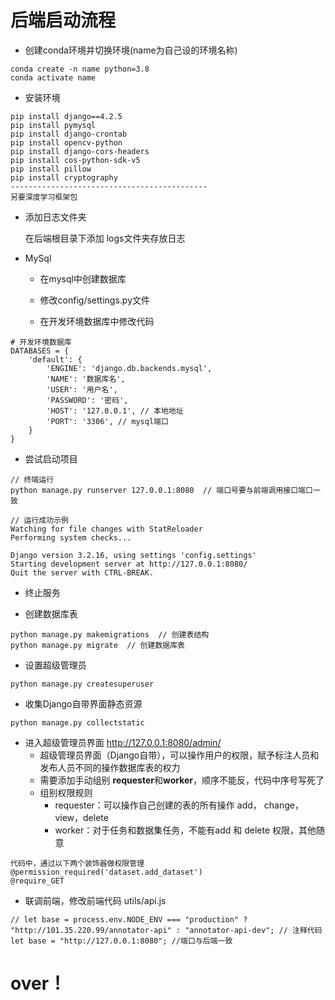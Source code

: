 # 后端启动流程

- 创建conda环境并切换环境(name为自己设的环境名称)
```
conda create -n name python=3.8
conda activate name
```

- 安装环境

```
pip install django==4.2.5
pip install pymysql
pip install django-crontab 
pip install opencv-python
pip install django-cors-headers
pip install cos-python-sdk-v5
pip install pillow
pip install cryptography
--------------------------------------------
另要深度学习框架包
```

- 添加日志文件夹

  在后端根目录下添加 logs文件夹存放日志

- MySql

  - 在mysql中创建数据库

  - 修改config/settings.py文件

  - 在开发环境数据库中修改代码

```
# 开发环境数据库
DATABASES = {
    'default': {
        'ENGINE': 'django.db.backends.mysql',
        'NAME': '数据库名',
        'USER': '用户名',
        'PASSWORD': '密码',
        'HOST': '127.0.0.1', // 本地地址
        'PORT': '3306', // mysql端口
    }
}
```

- 尝试启动项目

```
// 终端运行
python manage.py runserver 127.0.0.1:8080  // 端口号要与前端调用接口端口一致

// 运行成功示例
Watching for file changes with StatReloader
Performing system checks...

Django version 3.2.16, using settings 'config.settings'
Starting development server at http://127.0.0.1:8080/
Quit the server with CTRL-BREAK.
```

- 终止服务

- 创建数据库表

```
python manage.py makemigrations  // 创建表结构
python manage.py migrate  // 创建数据库表
```

- 设置超级管理员

```
python manage.py createsuperuser 
```

- 收集Django自带界面静态资源

```
python manage.py collectstatic 
```

- 进入超级管理员界面 http://127.0.0.1:8080/admin/  
  - 超级管理员界面（Django自带），可以操作用户的权限，赋予标注人员和发布人员不同的操作数据库表的权力 
  - 需要添加手动组别 **requester**和**worker**，顺序不能反，代码中序号写死了
  - 组别权限规则
    - requester：可以操作自己创建的表的所有操作 add， change， view，delete
    - worker：对于任务和数据集任务，不能有add 和 delete 权限，其他随意

```
代码中，通过以下两个装饰器做权限管理
@permission_required('dataset.add_dataset')
@require_GET
```

- 联调前端，修改前端代码 utils/api.js

```
// let base = process.env.NODE_ENV === "production" ? "http://101.35.220.99/annotator-api" : "annotator-api-dev"; // 注释代码 
let base = "http://127.0.0.1:8080"; //端口与后端一致
```

# over！
